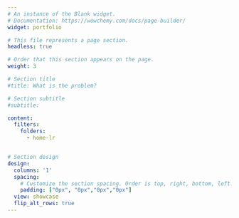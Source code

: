 ```yaml
---
# An instance of the Blank widget.
# Documentation: https://wowchemy.com/docs/page-builder/
widget: portfolio

# This file represents a page section.
headless: true

# Order that this section appears on the page.
weight: 3

# Section title
#title: What is the problem?

# Section subtitle
#subtitle: 

content:
  filters:
    folders:
      - home-lr


# Section design
design:
  columns: '1'
  spacing:
    # Customize the section spacing. Order is top, right, bottom, left.
    padding: ["0px", "0px","0px","0px"]
  view: showcase
  flip_alt_rows: true
---
```

